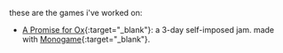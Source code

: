 ---
---

these are the games i've worked on:

- [A Promise for Ox](https://gstryfe.itch.io/a-promise-for-ox){:target="_blank"}: a 3-day self-imposed jam. made with [Monogame](https://monogame.net/){:target="_blank"}.